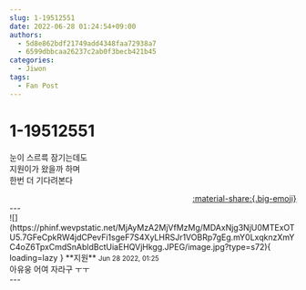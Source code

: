 ```yaml
---
slug: 1-19512551
date: 2022-06-28 01:24:54+09:00
authors:
  - 5d8e862bdf21749add4348faa72938a7
  - 6599dbbcaa26237c2ab0f3becb421b45
categories:
  - Jiwon
tags:
  - Fan Post
---
```


# 1-19512551

<div class="post-container" markdown="1">
<div class="content-container md-sidebar__scrollwrap" markdown="1">

눈이 스르륵 잠기는데도<br>지원이가 왔을까 하며<br>한번 더 기다려본다

</div>
</div>

<div style="text-align: right;" markdown="1">
<a href="https://weverse.io/fromis9/fanpost/1-19512551" style="text-align: right;">:material-share:{.big-emoji}</a>
</div>
---

<div class="comments-container md-sidebar__scrollwrap" markdown="1">
<div class="comment" markdown="1">
<div class='id-container' markdown="1">
![](https://phinf.wevpstatic.net/MjAyMzA2MjVfMzMg/MDAxNjg3NjU0MTExOTU5.7GFeCpkRW4jdCPevFi1sgeF7S4XyLHRSJr1VOBRp7gEg.mY0LxqknzXmYC4oZ6TpxCmdSnAbldBctUiaEHQVjHkgg.JPEG/image.jpg?type=s72){ loading=lazy }
**<span class="artist">지원</span>** <small>Jun 28 2022, 01:25</small><br>
</div>
<div class='comment-body' markdown="1">
아유웅 어여 자라구 ㅜㅜ
</div>
</div>
</div>
---
